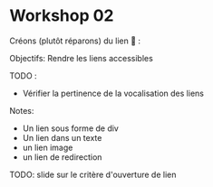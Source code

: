 <!-- .slide: class="exercice small" -->

# Workshop 02

Créons (plutôt réparons) du lien 🔗 : 

Objectifs: Rendre les liens accessibles

TODO :
- Vérifier la pertinence de la vocalisation des liens

Notes: 
- Un lien sous forme de div
- Un lien dans un texte
- un lien image
- un lien de redirection

TODO: slide sur le critère d'ouverture de lien 
